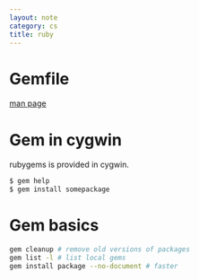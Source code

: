 ```yaml
---
layout: note
category: cs
title: ruby
---
```


# Gemfile
[man page](http://bundler.io/man/gemfile.5.html)

# Gem in cygwin

rubygems is provided in cygwin.

~~~sh
$ gem help
$ gem install somepackage
~~~

# Gem basics

~~~sh
gem cleanup # remove old versions of packages
gem list -l # list local gems
gem install package --no-document # faster
~~~
